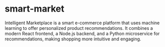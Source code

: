 # smart-market
Intelligent Marketplace is a smart e-commerce platform that uses machine learning to offer personalized product recommendations. It combines a modern React frontend, a Node.js backend, and a Python microservice for recommendations, making shopping more intuitive and engaging.
